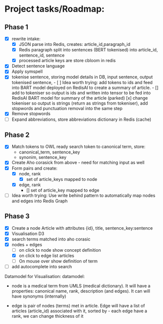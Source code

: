 # Project tasks/Roadmap:

## Phase 1

- [x]  rewrite intake:
    - [x]  JSON parse into Redis, creates:  article_id,paragraph_id
    - [x]  Redis paragraph split into sentences (BERT tokenised) into article_id, sentence_id, sentence
    - [x]  processed article keys are store cbloom in redis

- [x]  Detect sentence language
- [x]  Apply symspell
- [x]  tokenise sentence, storing model details in DB, input sentence, output tokenised sentence,
        - [ ]  Idea worth trying: add tokens to ids and feed into BART model deployed on RedisAI to create a summary of article.
        - [] add to tokeniser so output is ids and written into tensor to be fed into RedisAI BART model for summary of the article (parked)
  [x]  change tokeniser so output is strings (return as strings from tokeniser), add stopwords and punctuation removal into the same step 
- [x]  Remove stopwords
- [ ]  Expand abbreviations, store abbreviations dictionary in Redis (cache)

## Phase 2

- [x]  Match tokens to OWL ready search token to canonical term, store:
    - canonical_term, sentence_key
    - synonim, sentence_key
- [x]  Create Aho corasick from above - need for matching input as well
- [x]  Form pairs and create:
    - [x]  node, rank
        - [x]  set of article_keys mapped to node
    - [x]  edge, rank
        - []  set of article_key mapped to edge
- [ ] Idea worth trying: Use write behind pattern to automatically map nodes and edges into Redis Graph

## Phase 3
- [x] Create a node Article with attributes {id}, title, sentence_key:sentence
- [x]  Visualisation D3
- [x]  search terms matched into aho corasic
- [x]  nodes + edges
    - [ ]  on click to node show concept definition
    - [x]  on click to edge list articles
    - [ ]  On mouse over show definition of term
- [ ]  add autocomplete into search

Datamodel for Visualisation:
datamodel:
* node is a medical term from UMLS (medical dictionary). It will have a properties: canonical name, rank, description (and edges). It can will have synonyms  (internally)

* edge is pair of nodes (terms) met in article. Edge will have a list of articles (article_id) associated with it, sorted by - each edge have a rank, we can change thickness of it